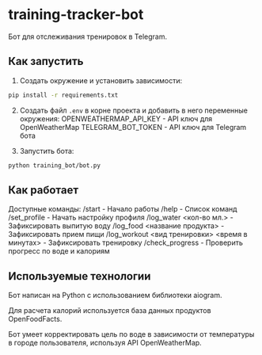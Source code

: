 # training-tracker-bot

Бот для отслеживания тренировок в Telegram.

## Как запустить

1. Создать окружение и установить зависимости:

```bash
pip install -r requirements.txt
```

2. Создать файл `.env` в корне проекта и добавить в него переменные окружения:
OPENWEATHERMAP_API_KEY - API ключ для OpenWeatherMap
TELEGRAM_BOT_TOKEN - API ключ для Telegram бота

3. Запустить бота:

```bash
python training_bot/bot.py
```

## Как работает

Доступные команды:
/start - Начало работы
/help - Список команд
/set_profile - Начать настройку профиля
/log_water <кол-во мл.> - Зафиксировать выпитую воду
/log_food <название продукта> - Зафиксировать прием пищи
/log_workout <вид тренировки> <время в минутах> - Зафиксировать тренировку
/check_progress - Проверить прогресс по воде и калориям

## Используемые технологии

Бот написан на Python с использованием библиотеки aiogram.

Для расчета калорий используется база данных продуктов OpenFoodFacts.

Бот умеет корректировать цель по воде в зависимости от температуры в городе пользователя, используя API OpenWeatherMap.
